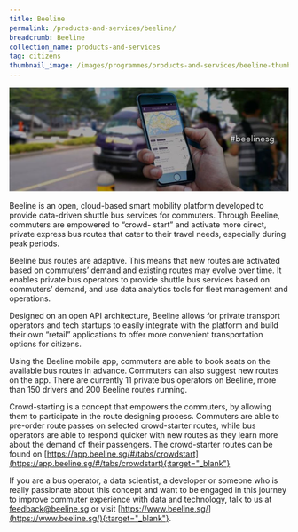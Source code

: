 ```yaml
---
title: Beeline
permalink: /products-and-services/beeline/
breadcrumb: Beeline
collection_name: products-and-services
tag: citizens
thumbnail_image: /images/programmes/products-and-services/beeline-thumbnail.png
---
```

![Beeline](/images/programmes/products-and-services/beelineSG.jpg)

Beeline is an open, cloud-based smart mobility platform developed to provide data-driven shuttle bus services for commuters. Through Beeline, commuters are empowered to “crowd- start” and activate more direct, private express bus routes that cater to their travel needs, especially during peak periods. 

Beeline bus routes are adaptive. This means that new routes are activated based on commuters’ demand and existing routes may evolve over time. It enables private bus operators to provide shuttle bus services based on commuters’ demand, and use data analytics tools for fleet management and operations. 

Designed on an open API architecture, Beeline allows for private transport operators and tech startups to easily integrate with the platform and build their own “retail” applications to offer more convenient transportation options for citizens.

Using the Beeline mobile app, commuters are able to book seats on the available bus routes in advance. Commuters can also suggest new routes on the app. There are currently 11 private bus operators on Beeline, more than 150 drivers and 200 Beeline routes running.

Crowd-starting is a concept that empowers the commuters, by allowing them to participate in the route designing process. Commuters are able to pre-order route passes on selected crowd-starter routes, while bus operators are able to respond quicker with new routes as they learn more about the demand of their passengers. The crowd-starter routes can be found on [https://app.beeline.sg/#/tabs/crowdstart](https://app.beeline.sg/#/tabs/crowdstart){:target="_blank"}

If you are a bus operator, a data scientist, a developer or someone who is really passionate about this concept and want to be engaged in this journey to improve commuter experience with data and technology, talk to us at [feedback@beeline.sg](mailto:feedback@beeline.sg) or visit [https://www.beeline.sg/](https://www.beeline.sg/){:target="_blank"}.
